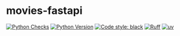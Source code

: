 # movies-fastapi

[![Python Checks](https://github.com/BulatKayrov/movies-fastapi/actions/workflows/python-checks.yaml/badge.svg)](https://github.com/BulatKayrov/movies-fastapi/actions/workflows/python-checks.yaml)
[![Python Version](https://img.shields.io/badge/python-3.13%2B-yellow?logo=python&logoColor=white)](https://python.org)
[![Code style: black](https://img.shields.io/badge/code%20style-black-000000.svg)](https://github.com/psf/black)
[![Ruff](https://img.shields.io/endpoint?url=https://raw.githubusercontent.com/astral-sh/ruff/main/assets/badge/v2.json)](https://github.com/astral-sh/ruff)
[![uv](https://img.shields.io/endpoint?url=https://raw.githubusercontent.com/astral-sh/uv/main/assets/badge/v0.json)](https://github.com/astral-sh/uv)

